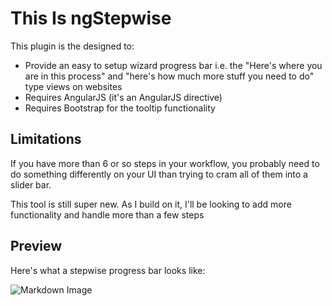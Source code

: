 # This Is ngStepwise
This plugin is the designed to:
- Provide an easy to setup wizard progress bar i.e. the "Here's where you are in this process" and "here's how much more stuff you need to do" type views on websites 
- Requires AngularJS (it's an AngularJS directive)
- Requires Bootstrap for the tooltip functionality 

## Limitations
If you have more than 6 or so steps in your workflow, you probably need to do something differently on your UI than trying to cram all of them into a slider bar. 

This tool is still super new. As I build on it, I'll be looking to add more functionality and handle more than a few steps

## Preview

Here's what a stepwise progress bar looks like:

![Markdown Image](https://storage.googleapis.com/com-larcity-static/shadowbox/ng-stepwise-example.png "Here's what an implementation looks like!")